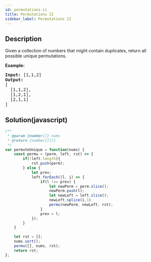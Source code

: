 ```yaml
---
id: permutations-ii
title: Permutations II
sidebar_label: Permutations II
---
```

## Description
<div class="description">
<p>Given a collection of numbers that might contain duplicates, return all possible unique permutations.</p>

<p><strong>Example:</strong></p>

<pre>
<strong>Input:</strong> [1,1,2]
<strong>Output:</strong>
[
  [1,1,2],
  [1,2,1],
  [2,1,1]
]
</pre>

</div>

## Solution(javascript)
```javascript
/**
 * @param {number[]} nums
 * @return {number[][]}
 */
var permuteUnique = function(nums) {
    const permu = (perm, left, rst) => {
        if(!left.length){
            rst.push(perm);
        } else {
            let prev;
            left.forEach((l, i) => {
                if(l !== prev) {
                    let newPerm = perm.slice();
                    newPerm.push(l);
                    let newLeft = left.slice();
                    newLeft.splice(i,1)
                    permu(newPerm, newLeft, rst);    
                }
                prev = l;
            });
        }
    }
    
    let rst = [];
    nums.sort();
    permu([], nums, rst);
    return rst;
};
```